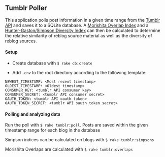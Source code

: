 ## Tumblr Poller

This application polls post information in a given time range from the [Tumblr API](https://www.tumblr.com/docs/en/api/v2) and saves it to a SQLite database.
A [Morishita Overlap Index](https://en.wikipedia.org/wiki/Morisita%27s_overlap_index) and a [Hunter-Gaston/Simpson Diversity Index](https://en.wikipedia.org/wiki/Diversity_index) can then be calculated to determine the relative similarity of reblog source material as well as the diversity of reblog sources.

#### Setup

* Create database with `$ rake db:create`

* Add `.env` to the root directory according to the following template:

```
NEWEST_TIMESTAMP: <Most recent timestamp>
OLDEST_TIMESTAMP: <Oldest timestamp>
CONSUMER_KEY: <tumblr API consumer key>
CONSUMER_SECRET: <tumblr API consumer secret>
OAUTH_TOKEN: <tumblr API oauth token>
OAUTH_TOKEN_SECRET: <tumblr API oauth token secret>
```

#### Polling and analyzing data

Run the poll with `$ rake tumblr:poll`. Posts are saved within the given timestamp range for each blog in the database

Simpson indices can be calculated on blogs with `$ rake tumblr:simpsons`

Morishita Overlaps are calculated with `$ rake tumblr:overlaps`
